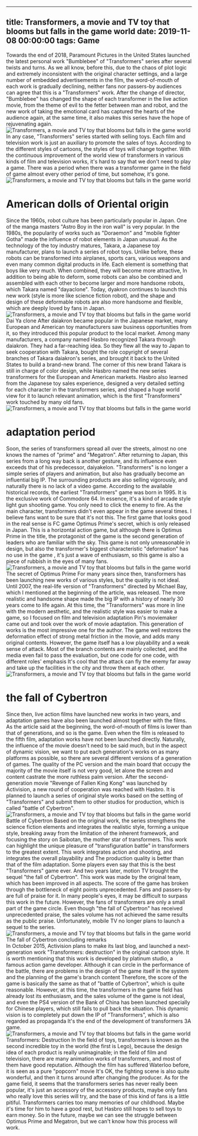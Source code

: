 
---
title: Transformers, a movie and TV toy that blooms but falls in the game world
date: 2019-11-08 00:00:00
tags:  Game
---
Towards the end of 2018, Paramount Pictures in the United States launched the latest personal work "Bumblebee" of "Transformers" series after several twists and turns. As we all know, before this, due to the chaos of plot logic and extremely inconsistent with the original character settings, and a large number of embedded advertisements in the film, the word-of-mouth of each work is gradually declining, neither fans nor passers-by audiences can agree that this is a "Transformers" work. After the change of director, "Bumblebee" has changed the shape of each transformer in the live action movie, from the theme of evil to the fetter between man and robot, and the new work of taking the emotional card has captured the hearts of the audience again, at the same time, it also makes this series have the hope of rejuvenating again.
![Transformers, a movie and TV toy that blooms but falls in the game world](3de417e543a44f8a95a76902c2e176f6.jpg)
In any case, "Transformers" series started with selling toys. Each film and television work is just an auxiliary to promote the sales of toys. According to the different styles of cartoons, the styles of toys will change together. With the continuous improvement of the world view of transformers in various kinds of film and television works, it's hard to say that we don't need to play a game. There was a period when there was a transformer game in the field of game almost every other period of time, but somehow, it's gone.
![Transformers, a movie and TV toy that blooms but falls in the game world](25ead5a8f433414f9b62963545cbb83d.jpg)
# American dolls of Oriental origin
Since the 1960s, robot culture has been particularly popular in Japan. One of the manga masters "Astro Boy in the iron wall" is very popular. In the 1980s, the popularity of works such as "Doraemon" and "mobile fighter Gotha" made the influence of robot elements in Japan unusual. As the technology of the toy industry matures, Takara, a Japanese toy manufacturer, plans to launch a series of robot toys. Unlike before, these robots can be transformed into airplanes, sports cars, various weapons and even many common digital products in life. Each element is something that boys like very much. When combined, they will become more attractive, In addition to being able to deform, some robots can also be combined and assembled with each other to become larger and more handsome robots, which Takara named "dayaclone". Today, dyakron continues to launch this new work (style is more like science fiction robot), and the shape and design of these deformable robots are also more handsome and flexible, which are deeply loved by fans in Japan.
![Transformers, a movie and TV toy that blooms but falls in the game world](c88598feb78746d4b07a9fd576a803ac.jpg)
Dai Ya clone
After daiakron became popular in the Japanese market, many European and American toy manufacturers saw business opportunities from it, so they introduced this popular product to the local market. Among many manufacturers, a company named Hasbro recognized Takara through daiakron. They had a far-reaching idea. So they flew all the way to Japan to seek cooperation with Takara, bought the role copyright of several branches of Takara daiakron's series, and brought it back to the United States to build a brand-new brand. The corner of this new brand Takara is still in charge of color design, while Hasbro named the new series transformers for the European and American markets. Hasbro also learned from the Japanese toy sales experience, designed a very detailed setting for each character in the transformers series, and shaped a huge world view for it to launch relevant animation, which is the first "Transformers" work touched by many old fans.
![Transformers, a movie and TV toy that blooms but falls in the game world](fc85e79c90e944c29a25dbecbd124796.jpg)
# adaptation period
Soon, the series of transformers spread all over the streets, almost no one knows the names of "prime" and "Megatron". After returning to Japan, this series from a long way back is another gesture, and its influence even exceeds that of his predecessor, daiyakelon. "Transformers" is no longer a simple series of players and animation, but also has gradually become an influential big IP. The surrounding products are also selling vigorously, and naturally there is no lack of a video game. According to the available historical records, the earliest "Transformers" game was born in 1995. It is the exclusive work of Commodore 64. In essence, it's a kind of arcade style light gun shooting game. You only need to click the enemy to fire. As the main character, transformers didn't even appear in the game several times. I believe fans want to be sure that it's not this.
The first game that looks good in the real sense is FC game Optimus Prime's secret, which is only released in Japan. This is a horizontal action game, but although there is Optimus Prime in the title, the protagonist of the game is the second generation of leaders who are familiar with the sky. This game is not only unreasonable in design, but also the transformer's biggest characteristic "deformation" has no use in the game , it's just a wave of enthusiasm, so this game is also a piece of rubbish in the eyes of many fans.
![Transformers, a movie and TV toy that blooms but falls in the game world](de2679910a12454591e1881730621397.jpg)
The secret of Optimus Prime
For many years since then, transformers has been launching new works of various styles, but the quality is not ideal. Until 2007, the real-life version of "Transformers" directed by Michael Bay, which I mentioned at the beginning of the article, was released. The more realistic and handsome shape made the big IP with a history of nearly 30 years come to life again. At this time, the "Transformers" was more in line with the modern aesthetic, and the realistic style was easier to make a game, so I focused on film and television adaptation Pin's moviemaker came out and took over the work of movie adaptation. This generation of works is the most impressive one for the author. The game well restores the deformation effect of strong metal friction in the movie, and adds many original contents. However, the game itself has a low playability and a weak sense of attack. Most of the branch contents are mainly collected, and the media even fail to pass the evaluation, but one code for one code, with different roles' emphasis It's cool that the attack can fly the enemy far away and take up the facilities in the city and throw them at each other.
![Transformers, a movie and TV toy that blooms but falls in the game world](a9538e0e469a48ed9aeb5b7ff5676325.jpg)
# the fall of Cybertron
Since then, live action films have launched new works in two years, and adaptation games have also been launched almost together with the films. As the article said at the beginning, the word-of-mouth of films is lower than that of generations, and so is the game. Even when the film is released to the fifth film, adaptation works have not been launched directly. Naturally, the influence of the movie doesn't need to be said much, but in the aspect of dynamic vision, we want to put each generation's works on as many platforms as possible, so there are several different versions of a generation of games. The quality of the PC version and the main board that occupy the majority of the movie itself is not very good, let alone the screen and content castrate the more ruthless palm version. After the second-generation movie "Revenge of Fallen King Kong" was launched by Activision, a new round of cooperation was reached with Hasbro. It is planned to launch a series of original style works based on the setting of "Transformers" and submit them to other studios for production, which is called "battle of Cybertron".
![Transformers, a movie and TV toy that blooms but falls in the game world](fa56729e1ae04baea2a2d662ec9ce7d5.jpg)
Battle of Cybertron
Based on the original work, the series strengthens the science fiction elements and integrates the realistic style, forming a unique style, breaking away from the limitation of the inherent framework, and focusing the story on Saibotan, the mother star of transformers. This work can highlight the unique pleasure of "transfiguration battle" in transformers to the greatest extent. This work integrates action and shooting, and integrates the overall playability and The production quality is better than that of the film adaptation. Some players even say that this is the best "Transformers" game ever. And two years later, motion TV brought the sequel "the fall of Cybertron". This work was made by the original team, which has been improved in all aspects. The score of the game has broken through the bottleneck of eight points unprecedented. Fans and passers-by are full of praise for it. In many people's eyes, it may be difficult to surpass this work in the future. However, the fans of transformers are only a small part of the game circle. Even though "the fall of Cybertron" has received unprecedented praise, the sales volume has not achieved the same results as the public praise. Unfortunately, mobile TV no longer plans to launch a sequel to the series.
![Transformers, a movie and TV toy that blooms but falls in the game world](4b502cbf8a52446da5d72d508f8c86a9.jpg)
The fall of Cybertron
    concluding remarks  
In October 2015, Activision plans to make its last blog, and launched a next-generation work "Transformers: destruction" in the original cartoon style. It is worth mentioning that this work is developed by platinum studio, a famous action game developer. Although it can circle in the performance of the battle, there are problems in the design of the game itself in the system and the planning of the game's branch content Therefore, the score of the game is basically the same as that of "battle of Cybertron", which is quite reasonable. However, at this time, the transformers in the game field has already lost its enthusiasm, and the sales volume of the game is not ideal, and even the PS4 version of the Bank of China has been launched specially for Chinese players, which still fails to pull back the situation. This dynamic vision is to completely put down the IP of "Transformers", which is also regarded as propaganda It's the end of the development of transformers 3A game.
![Transformers, a movie and TV toy that blooms but falls in the game world](0b9297e28781461ca4d47a4e7e138b5b.jpg)
Transformers: Destruction
In the field of toys, transformers is known as the second incredible toy in the world (the first is Lego), because the design idea of each product is really unimaginable; in the field of film and television, there are many animation works of transformers, and most of them have good reputation. Although the film has suffered Waterloo before, it is seen as a pure "popcorn" movie It's OK, the fighting scene is also quite wonderful, and then it turns around after changing the producer. As for the game field, it seems that the transformers series has never really been popular, it's just an accessory of the accessory products, maybe only fans who really love this series will try, and the base of this kind of fans is a little pitiful.
Transformers carries too many memories of our childhood. Maybe it's time for him to have a good rest, but Hasbro still hopes to sell toys to earn money. So in the future, maybe we can see the struggle between Optimus Prime and Megatron, but we can't know how this process will work.